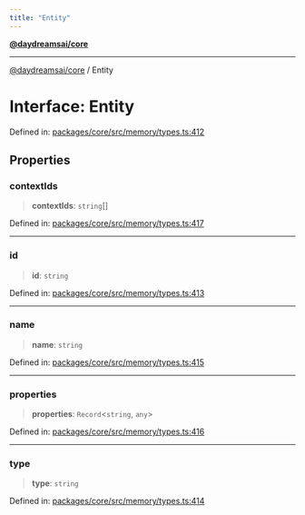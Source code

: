 ```yaml
---
title: "Entity"
---
```


[**@daydreamsai/core**](./api-reference.md)

***

[@daydreamsai/core](./api-reference.md) / Entity

# Interface: Entity

Defined in: [packages/core/src/memory/types.ts:412](https://github.com/dojoengine/daydreams/blob/877d54c3d7a1ffa2e1fe799ae3402216c969af05/packages/core/src/memory/types.ts#L412)

## Properties

### contextIds

> **contextIds**: `string`[]

Defined in: [packages/core/src/memory/types.ts:417](https://github.com/dojoengine/daydreams/blob/877d54c3d7a1ffa2e1fe799ae3402216c969af05/packages/core/src/memory/types.ts#L417)

***

### id

> **id**: `string`

Defined in: [packages/core/src/memory/types.ts:413](https://github.com/dojoengine/daydreams/blob/877d54c3d7a1ffa2e1fe799ae3402216c969af05/packages/core/src/memory/types.ts#L413)

***

### name

> **name**: `string`

Defined in: [packages/core/src/memory/types.ts:415](https://github.com/dojoengine/daydreams/blob/877d54c3d7a1ffa2e1fe799ae3402216c969af05/packages/core/src/memory/types.ts#L415)

***

### properties

> **properties**: `Record`\<`string`, `any`\>

Defined in: [packages/core/src/memory/types.ts:416](https://github.com/dojoengine/daydreams/blob/877d54c3d7a1ffa2e1fe799ae3402216c969af05/packages/core/src/memory/types.ts#L416)

***

### type

> **type**: `string`

Defined in: [packages/core/src/memory/types.ts:414](https://github.com/dojoengine/daydreams/blob/877d54c3d7a1ffa2e1fe799ae3402216c969af05/packages/core/src/memory/types.ts#L414)
